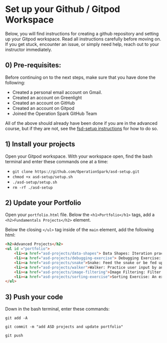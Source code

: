 # Set up your Github / Gitpod Workspace

Below, you will find instructions for creating a github repository and setting up your Gitpod workspace. Read all instructions carefully before moving on. If you get stuck, encounter an issue, or simply need help, reach out to your instructor immediately.

## 0) Pre-requisites:

Before continuing on to the next steps, make sure that you have done the following:

- Created a personal email account on Gmail.
- Created an account on Greenlight
- Created an account on GitHub
- Created an account on Gitpod
- Joined the Operation Spark GitHub Team

All of the above should already have been done if you are in the advanced course, but if they are not, see the <a href="https://github.com/OperationSpark/fsd-setup">fsd-setup instructions</a> for how to do so.

## 1) Install your projects

Open your Gitpod workspace. With your workspace open, find the bash terminal and enter these commands one at a time:

- `git clone https://github.com/OperationSpark/asd-setup.git`
- `chmod +x asd-setup/setup.sh`
- `./asd-setup/setup.sh`
- `rm -rf ./asd-setup`

## 2) Update your Portfolio

Open your `portfolio.html` file. Below the `<h1>Portfolio</h1>` tags, add a `<h2>Fundamentals Projects</h2>` element.

Below the closing `</ul>` tag inside of the `main` element, add the following html:

```HTML
<h2>Advanced Projects</h2>
<ul id ="portfolio">
    <li><a href="asd-projects/data-shapes"> Data Shapes: Iteration practice with patterns</a></li>
    <li><a href="asd-projects/debugging-exercise"> Debugging Exercise: A debugging exercise</a></li>
    <li><a href="asd-projects/snake">Snake: Feed the snake or be fed upon</a></li>
    <li><a href="asd-projects/walker">Walker: Practice user input by animating walking boxes</a></li>
    <li><a href="asd-projects/image-filtering">Image Filtering: Filter images using loops</a></li>
    <li><a href="asd-projects/sorting-exercise">Sorting Exercise: An exercise on sorting algorithms</a></li>
</ul>
```

## 3) Push your code

Down in the bash terminal, enter these commands:

`git add -A`

`git commit -m "add ASD projects and update portfolio"`

`git push`
